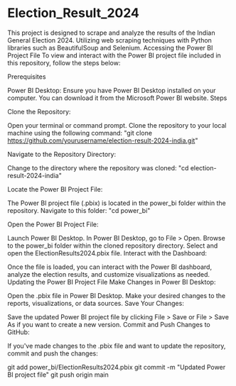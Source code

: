# Election_Result_2024
This project is designed to scrape and analyze the results of the Indian General Election 2024. Utilizing web scraping techniques with Python libraries such as BeautifulSoup and Selenium.
Accessing the Power BI Project File
To view and interact with the Power BI project file included in this repository, follow the steps below:

Prerequisites

Power BI Desktop: Ensure you have Power BI Desktop installed on your computer. You can download it from the Microsoft Power BI website.
Steps

Clone the Repository:

Open your terminal or command prompt.
Clone the repository to your local machine using the following command:
"git clone https://github.com/yourusername/election-result-2024-india.git"

Navigate to the Repository Directory:

Change to the directory where the repository was cloned:
"cd election-result-2024-india"

Locate the Power BI Project File:

The Power BI project file (.pbix) is located in the power_bi folder within the repository. Navigate to this folder:
"cd power_bi"

Open the Power BI Project File:

Launch Power BI Desktop.
In Power BI Desktop, go to File > Open.
Browse to the power_bi folder within the cloned repository directory.
Select and open the ElectionResults2024.pbix file.
Interact with the Dashboard:

Once the file is loaded, you can interact with the Power BI dashboard, analyze the election results, and customize visualizations as needed.
Updating the Power BI Project File
Make Changes in Power BI Desktop:

Open the .pbix file in Power BI Desktop.
Make your desired changes to the reports, visualizations, or data sources.
Save Your Changes:

Save the updated Power BI project file by clicking File > Save or File > Save As if you want to create a new version.
Commit and Push Changes to GitHub:

If you've made changes to the .pbix file and want to update the repository, commit and push the changes:

git add power_bi/ElectionResults2024.pbix
git commit -m "Updated Power BI project file"
git push origin main

